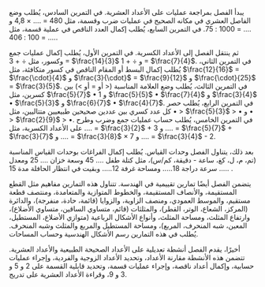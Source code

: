 يبدأ الفصل بمراجعة عمليات على الأعداد العشرية.  في التمرين السادس، يُطلب وضع الفاصل العشري في مكانه الصحيح في عمليات ضرب وقسمة، مثل 480 = .... × 4,8 و .... = 1000 : 75.  في التمرين السابع، يُطلب إكمال العدد الناقص في عملية قسمة، مثل .... = 100 : 406.

ثم ينتقل الفصل إلى الأعداد الكسرية.  في التمرين الأول، يُطلب إكمال عمليات جمع وكسور، مثل ÷ + 3 = $\frac{14}{3}$ و ÷ + 1 = $\frac{7}{4}$.  في التمرين الثاني، يُطلب إكمال البسط أو المقام الناقص في كسور متكافئة، مثل $\frac{12}{16}$ = $\frac{\cdot}{4}$ و $\frac{3}{\cdot}$ = $\frac{9}{12}$ و $\frac{\cdot}{25}$ = $\frac{3}{5}$.  في التمرين الثالث، يُطلب وضع العلامة المناسبة (< أو = أو >) بين كسرين، مثل $\frac{5}{7}$ • 1 و $\frac{5}{5}$ • $\frac{7}{4}$ و $\frac{3}{4}$ • $\frac{5}{3}$ و $\frac{6}{7}$ • $\frac{4}{7}$.  في التمرين الرابع، يُطلب حصر كل عدد كسري بين عددين صحيحين طبيعيين متتاليين، مثل • > $\frac{5}{3}$ > • و • > $\frac{2}{9}$ > •.  في التمرين الخامس، يُطلب حساب عمليات جمع وضرب وطرح على الأعداد الكسرية، مثل .... = $\frac{3}{2}$ + 3 و .... = $\frac{5}{7}$ + $\frac{3}{7}$ و .... = $\frac{3}{8}$ × 7 و .... = $\frac{3}{4}$ - 2.

بعد ذلك، يتناول الفصل وحدات القياس.  يُطلب إكمال الفراغات بوحدات القياس المناسبة (تم، م، ل، كغ، ساعة - دقيقة، كم/س)، مثل كتلة طفل .... 45 وسعة خزان .... 25 ومعدل سرعة دراجة 18..... ومساحة غرفة 12..... وبقيت في انتظار الحافلة مدة 15 ..... .

يتضمن الفصل أيضًا تمارين تقييمية في الهندسة.  تتناول هذه التمارين مفاهيم مثل القطع المستقيمة، والأنصاف المستقيمة، والخطوط المتوازية والمتعامدة، ومنتصف قطعة مستقيم، والموسط العمودي، ومنصف الزاوية، والزوايا (قائمة، حادة، منفرجة)، والدائرة (المركز، الشعاع، الوتر، القطر)، والمثلثات (قائم، متساوي الساقين، متساوي الأضلاع)، وارتفاع المثلث، ومساحة المثلث، وأنواع الأشكال الرباعية (متوازي الأضلاع، المستطيل، المعين، شبه المنحرف، المربع)، ومساحة المستطيل والمربع والمثلث وشبه المنحرف.  يُطلب في هذه التمارين رسم الأشكال الهندسية وحساب المساحات.

أخيرًا، يقدم الفصل أنشطة تعديلية على الأعداد الصحيحة الطبيعية والأعداد العشرية.  تتضمن هذه الأنشطة مقارنة الأعداد، وتحديد الأعداد الزوجية والفردية، وإجراء عمليات حسابية، وإكمال أعداد ناقصة، وإجراء عمليات قسمة، وتحديد قابلية القسمة على 2 و 5 و 3 و 9، وقراءة الأعداد العشرية على تدريج.